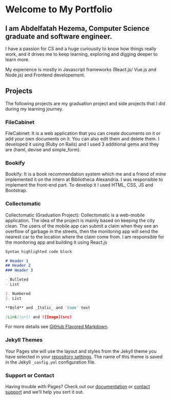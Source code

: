 # Welcome to My Portfolio

## I am Abdelfatah Hezema, Computer Science graduate and software engineer.

I have a passion for CS and a huge curiousity to know how things really work, and it drives me to keep learning, exploring and digging deeper to learn more.

My experience is mostly in Javascript frameworks (React.js/ Vue.js and Node.js) and Frontend developement. 

## Projects

The following projects are my graduation project and side projects that I did during my learning journey.

### FileCabinet

FileCabinet: It is a web application that you can create documents on it or add your own documents on it. You can also edit them and delete them. I developed it using (Ruby on Rails) and I used 3 additional gems and they are (haml, devise and simple_form).

### Bookify
Bookify: It is a book recommendation system which me and a friend of mine implemented it on the intern at Bibliotheca Alexandria. I was responsible to implement the front-end part. To develop it I used HTML, CSS, JS and Bootstrap.

### Collectomatic

Collectomatic (Graduation Project): Collectomatic is a web-mobile application. The idea of the project is mainly based on keeping the city clean. The users of the mobile app can submit a claim when they see an overflow of garbage in the streets, then the monitoring app will send the nearest car to the location where the claim come from. I am responsible for the monitoring app and building it using React.js 

```markdown
Syntax highlighted code block

# Header 1
## Header 2
### Header 3

- Bulleted
- List

1. Numbered
2. List

**Bold** and _Italic_ and `Code` text

[Link](url) and ![Image](src)
```

For more details see [GitHub Flavored Markdown](https://guides.github.com/features/mastering-markdown/).

### Jekyll Themes

Your Pages site will use the layout and styles from the Jekyll theme you have selected in your [repository settings](https://github.com/Abdelfatahh/Hezema/settings). The name of this theme is saved in the Jekyll `_config.yml` configuration file.

### Support or Contact

Having trouble with Pages? Check out our [documentation](https://help.github.com/categories/github-pages-basics/) or [contact support](https://github.com/contact) and we’ll help you sort it out.
